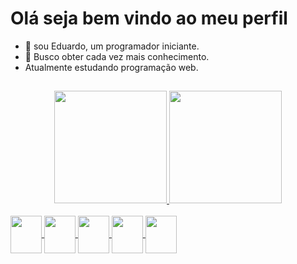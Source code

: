 <h1>Olá seja bem vindo ao meu perfil</h1>

- 👋 sou Eduardo, um programador iniciante.
- 🌱 Busco obter cada vez mais conhecimento.
- Atualmente estudando programação web.

##

<div align="center">
  <a href="https://github.com/Eduardo4456">
  <img height="180em" src="https://github-readme-stats.vercel.app/api?username=Eduardo4456&show_icons=true&theme=dark&include_all_commits=true&count_private=true"/>
  <img height="180em" src="https://github-readme-stats.vercel.app/api/top-langs/?username=Eduardo4456&layout=compact&langs_count=7&theme=dark"/>
</div>
  
<div style="display: inline_block"><br>
  <img align="center" height="60" width="50" src="https://cdn.jsdelivr.net/gh/devicons/devicon/icons/python/python-original.svg" />
  <img align="center" height="60" width="50" src="https://cdn.jsdelivr.net/gh/devicons/devicon/icons/java/java-original.svg" />
  <img align="center" height="60" width="50" src="https://cdn.jsdelivr.net/gh/devicons/devicon/icons/javascript/javascript-original.svg" />
  <img align="center" height="60" width="50" src="https://cdn.jsdelivr.net/gh/devicons/devicon/icons/html5/html5-original.svg" />
  <img align="center" height="60" width="50" src="https://cdn.jsdelivr.net/gh/devicons/devicon/icons/css3/css3-original.svg" />
</div>
  
##
